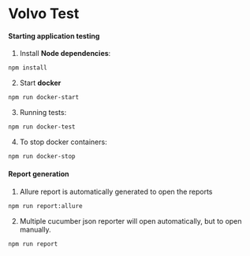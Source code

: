 # Volvo Test

#### Starting application testing

1. Install **Node dependencies**:

```sh
npm install
```

2. Start **docker**

```sh
npm run docker-start
```

3. Running tests:

```sh
npm run docker-test
```

4. To stop docker containers:

```sh
npm run docker-stop
```
#### Report generation

1. Allure report is automatically generated to open the reports

```sh
npm run report:allure
```

2. Multiple cucumber json reporter will open automatically, but to open manually.

```sh
npm run report
```